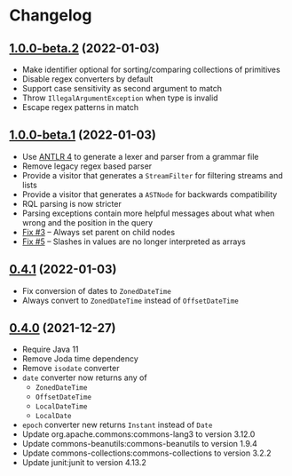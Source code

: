 # Changelog

## [1.0.0-beta.2](https://github.com/jazdw/rql-parser/tree/v1.0.0-beta.2) (2022-01-03)

* Make identifier optional for sorting/comparing collections of primitives
* Disable regex converters by default
* Support case sensitivity as second argument to match
* Throw `IllegalArgumentException` when type is invalid
* Escape regex patterns in match

## [1.0.0-beta.1](https://github.com/jazdw/rql-parser/tree/v1.0.0-beta.1) (2022-01-03)

* Use [ANTLR 4](https://www.antlr.org/) to generate a lexer and parser from a grammar file
* Remove legacy regex based parser
* Provide a visitor that generates a `StreamFilter` for filtering streams and lists
* Provide a visitor that generates a `ASTNode` for backwards compatibility
* RQL parsing is now stricter
* Parsing exceptions contain more helpful messages about what when wrong and the position in the query
* [Fix #3](https://github.com/jazdw/rql-parser/issues/3) &ndash; Always set parent on child nodes
* [Fix #5](https://github.com/jazdw/rql-parser/issues/5) &ndash; Slashes in values are no longer interpreted as arrays

## [0.4.1](https://github.com/jazdw/rql-parser/tree/v0.4.0) (2022-01-03)

* Fix conversion of dates to `ZonedDateTime`
* Always convert to `ZonedDateTime` instead of `OffsetDateTime`

## [0.4.0](https://github.com/jazdw/rql-parser/tree/v0.4.0) (2021-12-27)

* Require Java 11
* Remove Joda time dependency
* Remove `isodate` converter
* `date` converter now returns any of
    * `ZonedDateTime`
    * `OffsetDateTime`
    * `LocalDateTime`
    * `LocalDate`
* `epoch` converter new returns `Instant` instead of `Date`
* Update org.apache.commons:commons-lang3 to version 3.12.0
* Update commons-beanutils:commons-beanutils to version 1.9.4
* Update commons-collections:commons-collections to version 3.2.2
* Update junit:junit to version 4.13.2